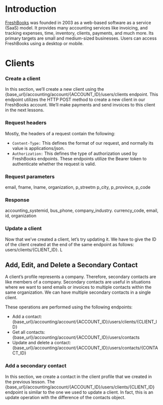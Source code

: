 # Introduction

[FreshBooks](https://www.freshbooks.com/) was founded in 2003 as a web-based software as a service (SaaS) model. It provides many accounting services like invoicing, and tracking expenses, time, inventory, clients, payments, and much more. Its primary targets are small and medium-sized businesses. Users can access FreshBooks using a desktop or mobile.

# Clients

### Create a client

In this section, we’ll create a new client using the {base_url}/accounting/account/{ACCOUNT_ID}/users/clients endpoint. This endpoint utilizes the HTTP POST method to create a new client in our FreshBooks account. We’ll make payments and send invoices to this client in the next lessons.

### Request headers

Mostly, the headers of a request contain the following:

* `Content-Type:` This defines the format of our request, and normally its value is applications/json.
* `Authorization:` This defines the type of authorization used by FreshBooks endpoints. These endpoints utilize the Bearer token to authenticate whether the request is valid.

### Request parameters

email, fname, lname, organization, p_streetm p_city, p_province, p_code

### Response 

accounting_systemid, bus_phone, company_industry. currency_code, email, id, organization

### Update a client

Now that we’ve created a client, let’s try updating it. We have to give the ID of the client created at the end of the same endpoint as follows: users/clients/{CLIENT_ID}. L

## Add, Edit, and Delete a Secondary Contact

A client’s profile represents a company. Therefore, secondary contacts are like members of a company. Secondary contacts are useful in situations where we want to send emails or invoices to multiple contacts within the same organization. We can have multiple secondary contacts in a single client.

These operations are performed using the following endpoints:

* Add a contact: {base_url}/accounting/account/{ACCOUNT_ID}/users/clients/{CLIENT_ID}
* Get all contacts: {base_url}/accounting/account/{ACCOUNT_ID}/users/contacts
* Update and delete a contact: {base_url}/accounting/account/{ACCOUNT_ID}/users/contacts/{CONTACT_ID}

### Add a secondary contact

In this section, we create a contact in the client profile that we created in the previous lesson. The {base_url}/accounting/account/{ACCOUNT_ID}/users/clients/{CLIENT_ID} endpoint is similar to the one we used to update a client. In fact, this is an update operation with the difference of the contacts object.



